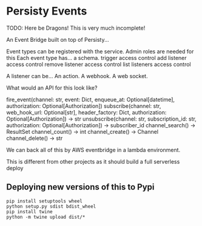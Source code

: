 # Persisty Events

TODO: Here be Dragons! This is very much incomplete!

An Event Bridge built on top of Persisty...

Event types can be registered with the service. Admin roles are needed for this
Each event type has...
    a schema.
    trigger access control
    add listener access control
    remove listener access control
    list listeners access control

A listener can be...
    An action.
    A webhook.
    A web socket.

What would an API for this look like?

fire_event(channel: str, event: Dict, enqueue_at: Optional[datetime], authorization: Optional[Authorization])
subscribe(channel: str, web_hook_url: Optional[str], header_factory: Dict, authorization: Optional[Authorization]) -> str
unsubscribe(channel: str, subscription_id: str, authorization: Optional[Authorization]) -> subscriber_id
channel_search() -> ResultSet
channel_count() -> int
channel_create() -> Channel
channel_delete() -> str

We can back all of this by AWS eventbridge in a lambda environment.

This is different from other projects as it should build a full serverless deploy

## Deploying new versions of this to Pypi

```
pip install setuptools wheel
python setup.py sdist bdist_wheel
pip install twine
python -m twine upload dist/*
```
